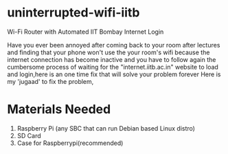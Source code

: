 # uninterrupted-wifi-iitb
Wi-Fi Router with Automated IIT Bombay Internet Login

Have you ever been annoyed after coming back to your room after lectures and finding that your phone won't use the your room's wifi because the internet connection has become inactive and you have to follow again the cumbersome process of waiting for the "internet.iitb.ac.in" website to load and login,here is an one time fix that will solve your problem forever 
Here is my 'jugaad' to fix the problem,

# Materials Needed
1. Raspberry Pi (any SBC that can run Debian based Linux distro)
2. SD Card
3. Case for Raspberrypi(recommended)

